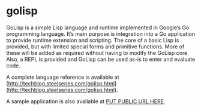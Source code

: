 golisp
======

GoLisp is a simple Lisp language and runtime implemented in Google’s
Go programming language. It’s main purpose is integration into a Go
application to provide runtime extension and scripting. The core of a
basic Lisp is provided, but with limited special forms and primitive
functions. More of these will be added as required without having to
modify the GoLisp core. Also, a REPL is provided and GoLisp can be
used as-is to enter and evaluate code.

A complete language reference is available at
[http://techblog.steelseries.com/golisp.html](http://techblog.steelseries.com/golisp.html).

A sample application is also available at [PUT PUBLIC URL HERE](https://github.com/SteelSeries/golisp-example-app).
